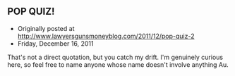 ## POP QUIZ!

 * Originally posted at http://www.lawyersgunsmoneyblog.com/2011/12/pop-quiz-2
 * Friday, December 16, 2011

That's not a direct quotation, but you catch my drift. I'm genuinely curious here, so feel free to name anyone whose name doesn't involve anything Au.